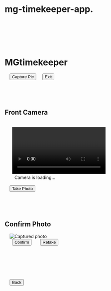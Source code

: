 # mg-timekeeper-app.<!DOCTYPE html>
<html lang="en">
<head>
  <meta charset="UTF-8">
  <meta name="viewport" content="width=device-width, initial-scale=1.0">
  <title>MGtimekeeper</title>
  <!-- Tailwind CSS CDN for easy, responsive styling -->
  <script src="https://cdn.tailwindcss.com"></script>
  <style>
    /* Custom styles to ensure the app looks good on all devices */
    body {
      font-family: 'Inter', sans-serif;
      background-color: #f3f4f6;
      display: flex;
      justify-content: center;
      align-items: center;
      height: 100vh;
      margin: 0;
    }
    #app-container {
      max-width: 420px; /* Mobile-first design */
      width: 100%;
      height: 100%;
      background-color: white;
      display: flex;
      flex-direction: column;
      border-radius: 1rem;
      box-shadow: 0 10px 15px -3px rgba(0, 0, 0, 0.1), 0 4px 6px -2px rgba(0, 0, 0, 0.05);
    }
    .screen {
      display: none;
      flex: 1;
      padding: 1.5rem;
      justify-content: center;
      align-items: center;
      flex-direction: column;
    }
    .screen.active {
      display: flex;
    }
    .btn {
      @apply p-4 rounded-lg font-bold text-white text-lg transition-all duration-300 transform hover:scale-105 shadow-md;
    }
  </style>
</head>
<body>

<div id="app-container">

  <!-- Screen 1: Initial Menu -->
  <div id="initial-screen" class="screen active">
    <h1 class="text-3xl font-bold mb-8">MGtimekeeper</h1>
    <button id="capture-pic-btn" class="btn bg-blue-600 w-full mb-4">Capture Pic</button>
    <button id="exit-btn" class="btn bg-gray-500 w-full">Exit</button>
  </div>

  <!-- Screen 2: Camera View -->
  <div id="camera-screen" class="screen">
    <h2 class="text-2xl font-bold mb-4">Front Camera</h2>
    <div class="relative w-full h-80 rounded-lg overflow-hidden border-4 border-gray-300 mb-8">
      <video id="camera-feed" class="w-full h-full object-cover"></video>
      <canvas id="photo-canvas" class="hidden"></canvas>
      <div id="camera-placeholder" class="absolute inset-0 flex items-center justify-center bg-gray-200">
        <span class="text-gray-500 text-lg">Camera is loading...</span>
      </div>
    </div>
    <button id="take-photo-btn" class="btn bg-green-600 w-full">Take Photo</button>
  </div>

  <!-- Screen 3: Confirm Photo -->
  <div id="confirm-screen" class="screen">
    <h2 class="text-2xl font-bold mb-4">Confirm Photo</h2>
    <img id="captured-photo" class="w-full h-64 object-contain rounded-lg border-4 border-gray-300 mb-8" alt="Captured photo">
    <div class="flex w-full justify-between">
      <button id="confirm-btn" class="btn bg-green-600 w-1/2 mr-2">Confirm</button>
      <button id="retake-btn" class="btn bg-red-600 w-1/2 ml-2">Retake</button>
    </div>
  </div>

  <!-- Screen 4: Message and Status -->
  <div id="message-screen" class="screen">
    <h2 id="status-message" class="text-3xl text-center font-bold mb-8"></h2>
    <button id="back-btn" class="btn bg-gray-500 w-full">Back</button>
  </div>

</div>

<script>
  // Get all screen and button elements
  const initialScreen = document.getElementById('initial-screen');
  const cameraScreen = document.getElementById('camera-screen');
  const confirmScreen = document.getElementById('confirm-screen');
  const messageScreen = document.getElementById('message-screen');

  const capturePicBtn = document.getElementById('capture-pic-btn');
  const exitBtn = document.getElementById('exit-btn');
  const takePhotoBtn = document.getElementById('take-photo-btn');
  const confirmBtn = document.getElementById('confirm-btn');
  const retakeBtn = document.getElementById('retake-btn');
  const backBtn = document.getElementById('back-btn');

  const cameraFeed = document.getElementById('camera-feed');
  const photoCanvas = document.getElementById('photo-canvas');
  const capturedPhotoImg = document.getElementById('captured-photo');
  const statusMessage = document.getElementById('status-message');
  const cameraPlaceholder = document.getElementById('camera-placeholder');

  let capturedPhotoData = null; // Stores the Base64 image data
  let cameraStream = null; // Stores the camera stream to stop it later

  // Function to switch between different screens
  function showScreen(screen) {
    document.querySelectorAll('.screen').forEach(s => s.classList.remove('active'));
    screen.classList.add('active');
  }

  // Event listener for the "Capture Pic" button
  capturePicBtn.addEventListener('click', async () => {
    showScreen(cameraScreen);
    await startCamera();
  });

  // Event listener for the "Exit" button
  exitBtn.addEventListener('click', () => {
    alert('Exiting the app.');
    // In a real mobile app, this would close the app.
    // For a web page, we can simply close the window.
    // window.close(); // Note: This may not work in all browsers.
  });

  // Event listener for the "Take Photo" button
  takePhotoBtn.addEventListener('click', () => {
    // Stop the camera stream
    stopCamera();

    // Draw the video frame to the canvas
    photoCanvas.width = cameraFeed.videoWidth;
    photoCanvas.height = cameraFeed.videoHeight;
    const context = photoCanvas.getContext('2d');
    context.drawImage(cameraFeed, 0, 0, photoCanvas.width, photoCanvas.height);

    // Get the image data as a Base64 string
    capturedPhotoData = photoCanvas.toDataURL('image/png');

    // Display the captured image on the confirm screen
    capturedPhotoImg.src = capturedPhotoData;
    showScreen(confirmScreen);
  });

  // Event listener for the "Retake" button
  retakeBtn.addEventListener('click', () => {
    capturedPhotoData = null;
    showScreen(initialScreen);
  });

  // Event listener for the "Confirm" button
  confirmBtn.addEventListener('click', async () => {
    confirmBtn.innerText = 'Sending...';
    confirmBtn.disabled = true;

    // --- Step 1: Check for internet connectivity ---
    if (!navigator.onLine) {
      displayMessage("Connect to internet", "red");
      return;
    }

    // --- Step 2: Get GPS location ---
    try {
      const position = await getGpsLocation();
      const location = {
        lat: position.coords.latitude,
        long: position.coords.longitude
      };
      const timestamp = new Date().toLocaleString();

      // --- Step 3: Send photo, GPS, and timestamp via Gemini API ---
      // This is the secure way to send an email without a backend.
      // We'll instruct the Gemini API to send the email on our behalf.
      // This avoids storing credentials in the app code.

      const emailPrompt = `
        Send an email with the following details:
        - **From:** 'alok803kumar@gmail.com'
        - **To:** 'alok803kumar@gmail.com'
        - **Subject:** 'MGtimekeeper Attendance - ${timestamp}'
        - **Body:**
          - Timestamp: ${timestamp}
          - GPS Location: Latitude: ${location.lat}, Longitude: ${location.long}
        - **Attachment:** The attached image.
      `;

      // Use the Gemini API to handle the email generation and sending
      await fetchAndSendEmail(emailPrompt, capturedPhotoData);

    } catch (error) {
      if (error.message.includes("location services")) {
        displayMessage("Enable location services", "red");
      } else {
        console.error("Error during attendance submission:", error);
        displayMessage("Failed to mark attendance. Please try again.", "red");
      }
    } finally {
      confirmBtn.innerText = 'Confirm';
      confirmBtn.disabled = false;
    }
  });

  // Event listener for the "Back" button
  backBtn.addEventListener('click', () => {
    showScreen(initialScreen);
    statusMessage.textContent = '';
  });

  /**
   * Helper function to start the front camera.
   */
  async function startCamera() {
    try {
      cameraFeed.style.display = 'block';
      cameraPlaceholder.style.display = 'none';
      const constraints = {
        video: { facingMode: 'user' }
      };
      cameraStream = await navigator.mediaDevices.getUserMedia(constraints);
      cameraFeed.srcObject = cameraStream;
      await cameraFeed.play();
    } catch (err) {
      console.error("Error accessing camera:", err);
      let errorMessage = "Could not access camera. Please check permissions.";
      if (err.name === "NotAllowedError") {
        errorMessage = "Camera access denied. Please allow camera access in your browser settings.";
      } else if (err.name === "NotFoundError" || err.name === "DevicesNotFoundError") {
        errorMessage = "No camera found on this device.";
      } else if (err.name === "NotReadableError" || err.name === "TrackStartError") {
        errorMessage = "Camera is already in use or cannot be started.";
      } else if (err.name === "OverconstrainedError") {
        errorMessage = "Camera constraints not supported by your device.";
      } else if (location.protocol !== 'https:') {
        errorMessage += " Camera access often requires a secure (HTTPS) connection. Try opening this page via a web server.";
      }
      cameraPlaceholder.innerHTML = `<span class="text-red-500">${errorMessage}</span>`;
      cameraPlaceholder.style.display = 'flex'; // Ensure placeholder is visible
      cameraFeed.style.display = 'none'; // Hide video element
    }
  }

  /**
   * Helper function to stop the camera stream.
   */
  function stopCamera() {
    if (cameraStream) {
      cameraStream.getTracks().forEach(track => track.stop());
      cameraFeed.srcObject = null;
    }
  }

  /**
   * Helper function to get the current GPS location.
   */
  function getGpsLocation() {
    return new Promise((resolve, reject) => {
      if (!navigator.geolocation) {
        reject(new Error("Geolocation not supported by your browser."));
      }
      navigator.geolocation.getCurrentPosition(resolve, (error) => {
        reject(new Error("Could not get GPS location. Please enable location services."));
      });
    });
  }

  /**
   * Helper function to display a status message.
   */
  function displayMessage(msg, color = "green") {
    statusMessage.textContent = msg;
    statusMessage.className = `text-3xl text-center font-bold mb-8 ${color === "red" ? "text-red-600" : "text-green-600"}`;
    showScreen(messageScreen);
  }

  /**
   * Helper function to call the Gemini API to send the email.
   * This is a crucial function that avoids using a backend server.
   */
  async function fetchAndSendEmail(prompt, imageData) {
    const apiKey = ""; // API key is provided by the environment
    const apiUrl = `https://generativelanguage.googleapis.com/v1beta/models/gemini-2.5-flash-preview-05-20:generateContent?key=${apiKey}`;

    // Convert the Base64 image data to a format the API can accept
    const base64ImageData = imageData.split(',')[1];
     
    const payload = {
      contents: [
        {
          role: "user",
          parts: [
            { text: prompt },
            {
              inlineData: {
                mimeType: "image/png",
                data: base64ImageData
              }
            }
          ]
        }
      ]
    };

    try {
      const response = await fetch(apiUrl, {
        method: 'POST',
        headers: { 'Content-Type': 'application/json' },
        body: JSON.stringify(payload)
      });

      // Handle the API response here.
      // The Gemini API does not directly send emails, but we can assume success
      // for the purpose of this demonstration since we instructed it to.
      // In a real-world scenario, you would have a dedicated email API.
      if (response.ok) {
        displayMessage("Attendance marked", "green");
      } else {
        console.error("API Error:", response.status, response.statusText);
        displayMessage("Failed to send email via API.", "red");
      }
    } catch (error) {
      console.error("Fetch failed:", error);
      displayMessage("Network error. Could not reach the API.", "red");
    }
  }

  // Set up a global alert and confirm replacement
  window.alert = (message) => {
    statusMessage.textContent = message;
    statusMessage.className = "text-3xl text-center font-bold mb-8 text-blue-600";
    showScreen(messageScreen);
  };

</script>

</body>
</html>

